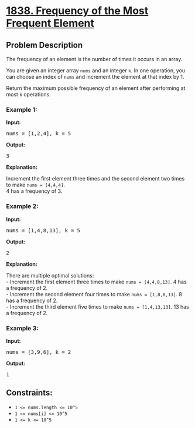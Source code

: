 <!-- 1838. Frequency of the Most Frequent Element -->

<h1>
  <a href="https://leetcode.com/problems/frequency-of-the-most-frequent-element/description/?envType=daily-question&envId=2023-11-18">1838. Frequency of the Most Frequent Element</a>
</h1>

<h2>Problem Description</h2>

<p>
  The frequency of an element is the number of times it occurs in an array.
</p>

<p>
  You are given an integer array <code>nums</code> and an integer <code>k</code>. In one operation, you can choose an index of <code>nums</code> and increment the element at that index by 1.
</p>

<p>
  Return the maximum possible frequency of an element after performing at most <code>k</code> operations.
</p>

<h3>Example 1:</h3>

<p><strong>Input:</strong></p>

<pre>
nums = [1,2,4], k = 5
</pre>

<strong>Output:</strong>

<pre>
3
</pre>

<strong>Explanation:</strong>

<p>
  Increment the first element three times and the second element two times to make <code>nums = [4,4,4]</code>.<br>
  4 has a frequency of 3.
</p>

<h3>Example 2:</h3>

<p><strong>Input:</strong></p>

<pre>
nums = [1,4,8,13], k = 5
</pre>

<strong>Output:</strong>

<pre>
2
</pre>

<strong>Explanation:</strong>

<p>
  There are multiple optimal solutions:<br>
  - Increment the first element three times to make <code>nums = [4,4,8,13]</code>. 4 has a frequency of 2.<br>
  - Increment the second element four times to make <code>nums = [1,8,8,13]</code>. 8 has a frequency of 2.<br>
  - Increment the third element five times to make <code>nums = [1,4,13,13]</code>. 13 has a frequency of 2.
</p>

<h3>Example 3:</h3>

<p><strong>Input:</strong></p>

<pre>
nums = [3,9,6], k = 2
</pre>

<strong>Output:</strong>

<pre>
1
</pre>

<h2>Constraints:</h2>

<ul>
  <li><code>1 <= nums.length <= 10^5</code></li>
  <li><code>1 <= nums[i] <= 10^5</code></li>
  <li><code>1 <= k <= 10^5</code></li>
</ul>

<!-- End of 1838. Frequency of the Most Frequent Element -->
